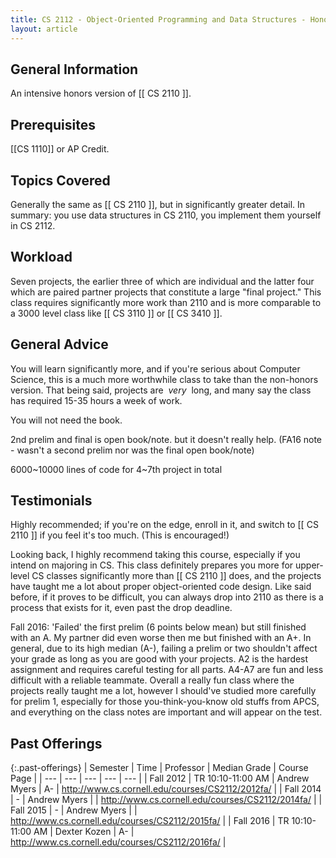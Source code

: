 ```yaml
---
title: CS 2112 - Object-Oriented Programming and Data Structures - Honors
layout: article
---
```


## General Information

An intensive honors version of [[ CS 2110 ]].

## Prerequisites

[[CS 1110]] or AP Credit.

## Topics Covered

Generally the same as [[ CS 2110 ]], but in significantly greater detail. In summary: you use data structures in CS 2110, you implement them yourself in CS 2112.

## Workload

Seven projects, the earlier three of which are individual and the latter four which are paired partner projects that constitute a large "final project." This class requires significantly more work than 2110 and is more comparable to a 3000 level class like [[ CS 3110 ]] or [[ CS 3410 ]].

## General Advice

You will learn significantly more, and if you're serious about Computer Science, this is a much more worthwhile class to take than the non-honors version. That being said, projects are  _very_  long, and many say the class has required 15-35 hours a week of work.

You will not need the book.

2nd prelim and final is open book/note. but it doesn't really help. (FA16 note - wasn't a second prelim nor was the final open book/note)

6000~10000 lines of code for 4~7th project in total

## Testimonials

Highly recommended; if you're on the edge, enroll in it, and switch to [[ CS 2110 ]] if you feel it's too much. (This is encouraged!)

Looking back, I highly recommend taking this course, especially if you intend on majoring in CS. This class definitely prepares you more for upper-level CS classes significantly more than [[ CS 2110 ]] does, and the projects have taught me a lot about proper object-oriented code design. Like said before, if it proves to be difficult, you can always drop into 2110 as there is a process that exists for it, even past the drop deadline.

Fall 2016: 'Failed' the first prelim (6 points below mean) but still finished with an A. My partner did even worse then me but finished with an A+. In general, due to its high median (A-), failing a prelim or two shouldn't affect your grade as long as you are good with your projects. A2 is the hardest assignment and requires careful testing for all parts. A4-A7 are fun and less difficult with a reliable teammate. Overall a really fun class where the projects really taught me a lot, however I should've studied more carefully for prelim 1, especially for those you-think-you-know old stuffs from APCS, and everything on the class notes are important and will appear on the test. 

## Past Offerings

{:.past-offerings}
| Semester | Time | Professor | Median Grade | Course Page |
| --- | --- | --- | --- | --- |
| Fall 2012 | TR 10:10-11:00 AM | Andrew Myers | A- | <http://www.cs.cornell.edu/courses/CS2112/2012fa/> |
| Fall 2014 | - | Andrew Myers |  | <http://www.cs.cornell.edu/courses/CS2112/2014fa/> |
| Fall 2015 | - | Andrew Myers |  | <http://www.cs.cornell.edu/courses/CS2112/2015fa/> |
| Fall 2016 | TR 10:10-11:00 AM | Dexter Kozen | A- | <http://www.cs.cornell.edu/courses/CS2112/2016fa/> |
